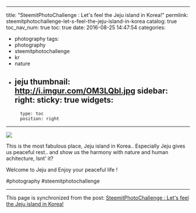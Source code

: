 
---
title: "SteemitPhotoChallenge : Let's feel the Jeju island in Korea!"
permlink: steemitphotochallenge-let-s-feel-the-jeju-island-in-korea
catalog: true
toc_nav_num: true
toc: true
date: 2016-08-25 14:47:54
categories:
- photography
tags:
- photography
- steemitphotochallenge
- kr
- nature
- jeju
thumbnail: http://i.imgur.com/OM3LQbl.jpg
sidebar:
    right:
        sticky: true
widgets:
    -
        type: toc
        position: right
---


![](http://i.imgur.com/OM3LQbl.jpg)

This is the most fabulous place, Jeju island in Korea..
Especially Jeju gives us peaceful rest..
and show us the harmony with nature and human achitecture, Isnt' it?

Welcome to Jeju and Enjoy your peaceful life !


#photography
#steemitphotochallenge

- - -

This page is synchronized from the post: [SteemitPhotoChallenge : Let's feel the Jeju island in Korea!](https://steemit.com/@jack8831/steemitphotochallenge-let-s-feel-the-jeju-island-in-korea)
